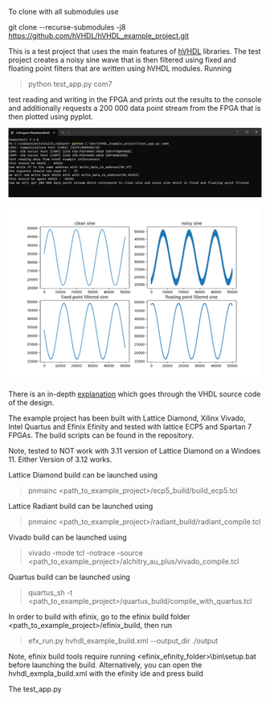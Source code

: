 To clone with all submodules use

git clone --recurse-submodules -j8 https://github.com/hVHDL/hVHDL_example_project.git

This is a test project that uses the main features of [hVHDL](https://github.com/hVHDL) libraries. The test project creates a noisy sine wave that is then filtered using fixed and floating point filters that are written using hVHDL modules. Running 

>python test_app.py com7 

test reading and writing in the FPGA and prints out the results to the console and additionally requests a 200 000 data point stream from the FPGA that is then plotted using pyplot.

<p align="center">
  <img width="550px" src="doc/test_app_console.png"/></a>
</p>

<p align="center">
  <img width="550px" src="doc/sines_from_fpga.png"/></a>
</p>

There is an in-depth [explanation](https://hvhdl.readthedocs.io/en/latest/hvhdl_example_project/hvhdl_example_project.html) which goes through the VHDL source code of the design.

The example project has been built with Lattice Diamond, Xilinx Vivado, Intel Quartus and Efinix Efinity and tested with lattice ECP5 and Spartan 7 FPGAs. The build scripts can be found in the repository.

Note, tested to NOT work with 3.11 version of Lattice Diamond on a Windoes 11. Either Version of 3.12 works.

Lattice Diamond build can be launched using
> pnmainc <path_to_example_project>/ecp5_build/build_ecp5.tcl

Lattice Radiant build can be launched using
> pnmainc <path_to_example_project>/radiant_build/radiant_compile.tcl

Vivado build can be launched using
> vivado -mode tcl -notrace -source <path_to_example_project>/alchitry_au_plus/vivado_compile.tcl

Quartus build can be launched using
> quartus_sh -t <path_to_example_project>/quartus_build/compile_with_quartus.tcl

In order to build with efinix, go to the efinix build folder <path_to_example_project>/efinix_build, then run
> efx_run.py hvhdl_example_build.xml --output_dir ./output

Note, efinix build tools require running <efinix_efinity_folder>\bin\setup.bat before launching the build. Alternatively, you can open the hvhdl_exmpla_build.xml with the efinity ide and press build


The test_app.py 
